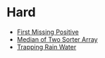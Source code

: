 # Hard

- [First Missing Positive](../First%20Missing%20Positive)
- [Median of Two Sorter Array](../Median%20of%20Two%20Sorter%20Array)
- [Trapping Rain Water](../Trapping%20Rain%20Water)
